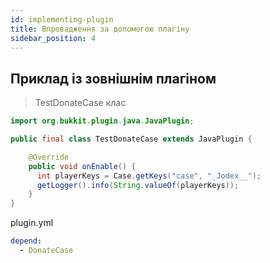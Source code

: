 ```yaml
---
id: implementing-plugin
title: Впровадження за допомогою плагіну
sidebar_position: 4
---
```


## Приклад із зовнішнім плагіном
> TestDonateCase клас
```java
import org.bukkit.plugin.java.JavaPlugin;

public final class TestDonateCase extends JavaPlugin {

    @Override
    public void onEnable() {
      int playerKeys = Case.getKeys("case", "_Jodex__");
      getLogger().info(String.valueOf(playerKeys));
    }
}

```
plugin.yml
```yaml
depend:
  - DonateCase
```

